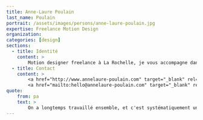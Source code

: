 ```yaml
---
title: Anne-Laure Poulain
last_name: Poulain
portrait: /assets/images/persons/anne-laure-poulain.jpg
expertise: Freelance Motion Design
organization:
categories: [design]
sections:
  - title: Identité
    content: >
        Motion designer freelance à La Rochelle, je vous accompagne dans la réalisation de vidéos de présentation, animations digitales et créations graphiques multimédia. Du storyboard à la production audiovisuelle en passant l'illustration.
  - title: Contact
    content: >
        <a href="http://www.annelaure-poulain.com" target="_blank" rel="noreferrer">Site</a> –
        <a href="mailto:hello@annelaure-poulain.com" target="_blank" rel="noreferrer">Mail</a>
quote:
    from: pa
    text: >
        On a longtemps travaillé ensemble, et c'est systématiquement un plaisir.
---
```

